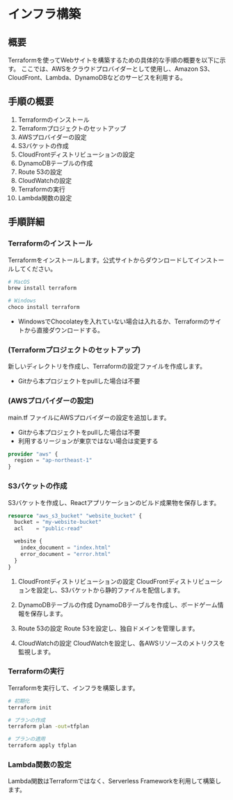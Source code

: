 # インフラ構築

## 概要
Terraformを使ってWebサイトを構築するための具体的な手順の概要を以下に示す。
ここでは、AWSをクラウドプロバイダーとして使用し、Amazon S3、CloudFront、Lambda、DynamoDBなどのサービスを利用する。

## 手順の概要
1. Terraformのインストール
1. Terraformプロジェクトのセットアップ
1. AWSプロバイダーの設定
1. S3バケットの作成
1. CloudFrontディストリビューションの設定
1. DynamoDBテーブルの作成
1. Route 53の設定
1. CloudWatchの設定
1. Terraformの実行
1. Lambda関数の設定

## 手順詳細

### Terraformのインストール
Terraformをインストールします。公式サイトからダウンロードしてインストールしてください。

```sh
# MacOS
brew install terraform

# Windows
choco install terraform
```

* WindowsでChocolateyを入れていない場合は入れるか、Terraformのサイトから直接ダウンロードする。

### (Terraformプロジェクトのセットアップ)
新しいディレクトリを作成し、Terraformの設定ファイルを作成します。

* Gitから本プロジェクトをpullした場合は不要

### (AWSプロバイダーの設定)

main.tf ファイルにAWSプロバイダーの設定を追加します。

* Gitから本プロジェクトをpullした場合は不要
* 利用するリージョンが東京ではない場合は変更する

```tf
provider "aws" {
  region = "ap-northeast-1"
}
```

### S3バケットの作成

S3バケットを作成し、Reactアプリケーションのビルド成果物を保存します。

```tf
resource "aws_s3_bucket" "website_bucket" {
  bucket = "my-website-bucket"
  acl    = "public-read"

  website {
    index_document = "index.html"
    error_document = "error.html"
  }
}
```

1. CloudFrontディストリビューションの設定
CloudFrontディストリビューションを設定し、S3バケットから静的ファイルを配信します。

1. DynamoDBテーブルの作成
DynamoDBテーブルを作成し、ボードゲーム情報を保存します。

1. Route 53の設定
Route 53を設定し、独自ドメインを管理します。

1. CloudWatchの設定
CloudWatchを設定し、各AWSリソースのメトリクスを監視します。

### Terraformの実行

Terraformを実行して、インフラを構築します。

```sh
# 初期化
terraform init

# プランの作成
terraform plan -out=tfplan

# プランの適用
terraform apply tfplan
```

### Lambda関数の設定
Lambda関数はTerraformではなく、Serverless Frameworkを利用して構築します。
